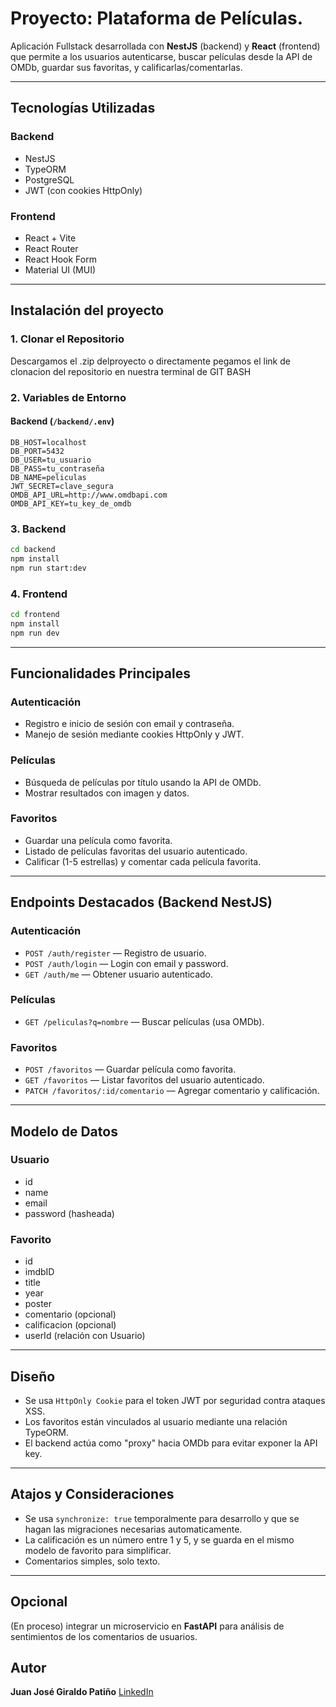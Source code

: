 # Proyecto: Plataforma de Películas.

Aplicación Fullstack desarrollada con **NestJS** (backend) y **React** (frontend) que permite a los usuarios autenticarse, buscar películas desde la API de OMDb, guardar sus favoritas, y calificarlas/comentarlas.

---

## Tecnologías Utilizadas

### Backend

* NestJS
* TypeORM
* PostgreSQL
* JWT (con cookies HttpOnly)

### Frontend

* React + Vite
* React Router
* React Hook Form
* Material UI (MUI)

---

## Instalación del proyecto

### 1. Clonar el Repositorio

Descargamos el .zip delproyecto o directamente pegamos el link de clonacion del repositorio en nuestra terminal de GIT BASH

### 2. Variables de Entorno

#### Backend (`/backend/.env`)

```env
DB_HOST=localhost
DB_PORT=5432
DB_USER=tu_usuario
DB_PASS=tu_contraseña
DB_NAME=peliculas
JWT_SECRET=clave_segura
OMDB_API_URL=http://www.omdbapi.com
OMDB_API_KEY=tu_key_de_omdb
```

### 3. Backend

```bash
cd backend
npm install
npm run start:dev
```



### 4. Frontend

```bash
cd frontend
npm install
npm run dev
```

---

## Funcionalidades Principales

### Autenticación

* Registro e inicio de sesión con email y contraseña.
* Manejo de sesión mediante cookies HttpOnly y JWT.

### Películas

* Búsqueda de películas por título usando la API de OMDb.
* Mostrar resultados con imagen y datos.

### Favoritos

* Guardar una película como favorita.
* Listado de películas favoritas del usuario autenticado.
* Calificar (1-5 estrellas) y comentar cada película favorita.

---

## Endpoints Destacados (Backend NestJS)

### Autenticación

* `POST /auth/register` — Registro de usuario.
* `POST /auth/login` — Login con email y password.
* `GET /auth/me` — Obtener usuario autenticado.

### Películas

* `GET /peliculas?q=nombre` — Buscar películas (usa OMDb).

### Favoritos

* `POST /favoritos` — Guardar película como favorita.
* `GET /favoritos` — Listar favoritos del usuario autenticado.
* `PATCH /favoritos/:id/comentario` — Agregar comentario y calificación.

---

## Modelo de Datos

### Usuario

* id
* name
* email
* password (hasheada)

### Favorito

* id
* imdbID
* title
* year
* poster
* comentario (opcional)
* calificacion (opcional)
* userId (relación con Usuario)

---

## Diseño

* Se usa `HttpOnly Cookie` para el token JWT por seguridad contra ataques XSS.
* Los favoritos están vinculados al usuario mediante una relación TypeORM.
* El backend actúa como "proxy" hacia OMDb para evitar exponer la API key.

---

## Atajos y Consideraciones

* Se usa `synchronize: true` temporalmente para desarrollo y que se hagan las migraciones necesarias automaticamente.
* La calificación es un número entre 1 y 5, y se guarda en el mismo modelo de favorito para simplificar.
* Comentarios simples, solo texto.

---

## Opcional

(En proceso) integrar un microservicio en **FastAPI** para análisis de sentimientos de los comentarios de usuarios.


## Autor

**Juan José Giraldo Patiño**
[LinkedIn](www.linkedin.com/in/juan-jose-giraldo-patiño-dev-web)

